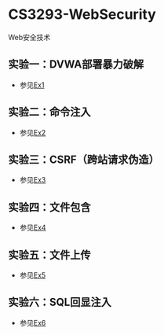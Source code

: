 # CS3293-WebSecurity

Web安全技术

## 实验一：DVWA部署暴力破解

* 参见[Ex1](./ex_1)

## 实验二：命令注入

* 参见[Ex2](./ex_2)

## 实验三：CSRF（跨站请求伪造）

* 参见[Ex3](./ex_3)

## 实验四：文件包含

* 参见[Ex4](./ex_4)

## 实验五：文件上传

* 参见[Ex5](./ex_5)

## 实验六：SQL回显注入

* 参见[Ex6](./ex_6)
